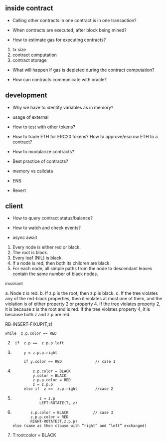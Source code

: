 
## inside contract

* Calling other contracts in one contract is in one transaction?

* When contracts are executed, after block being mined?

* How to estimate gas for executing contracts?
1. tx size
2. contract computation
3. contract storage 

* What will happen if gas is depleted during the contract computation?


* How can contracts communicate with oracle?


## development

* Why we have to identify variables as in memory?

* usage of external

* How to test with other tokens?

* How to trade ETH for ERC20 tokens? How to approve/escrow ETH to a contract?

* How to modularize contracts?

* Best practice of contracts?

* memory vs calldata

* ENS

* Revert


## client

* How to query contract status/balance?

* How to watch and check events?

* async await



1. Every node is either red or black.
2. The root is black.
3. Every leaf (NIL) is black.
4. If a node is red, then both its children are black.
5. For each node, all simple paths from the node to descendant leaves contain the same number of black nodes.


invariant

a. Node z is red.
b. If  z.p is the root, then  z.p is black.
c. If the tree violates any of the red-black properties, then it violates at most one of them, and the violation is of either property 2 or property 4. If the tree violates property 2, it is because  z is the root and is red. If the tree violates property 4, it is because both  z and  z.p are red.

RB-INSERT-FIXUP(T,z)

	while  z.p.color == RED 
2.		if  z.p ==  z.p.p.left
3.			y = z.p.p.right 

			if y.color == RED 				// case 1
5.				z.p.color = BLACK 
				y.color = BLACK 
				z.p.p.color = RED
				z = z.p.p
			else if  z ==  z.p.right 		//case 2
10.					z = z.p
					LEFT-ROTATE(T, z)

12.				z.p.color = BLACK 			// case 3
				z.p.p.color = RED 
				RIGHT-ROTATE(T,z.p.p)
		else (same as then clause with “right” and “left” exchanged)

16.	T:root:color = BLACK


